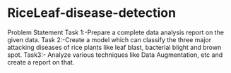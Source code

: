 # RiceLeaf-disease-detection
Problem Statement  Task 1:-Prepare a complete data analysis report on the given data.  Task 2:-Create a model which can classify the three major attacking diseases of rice plants like leaf blast, bacterial blight and brown spot.  Task3:- Analyze various techniques like Data Augmentation, etc and create a report on that.
